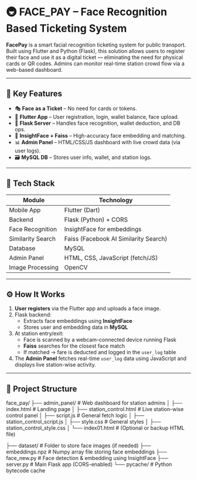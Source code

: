 # 🚇 FACE_PAY – Face Recognition Based Ticketing System

**FacePay** is a smart facial recognition ticketing system for public transport. Built using Flutter and Python (Flask), this solution allows users to register their face and use it as a digital ticket — eliminating the need for physical cards or QR codes. Admins can monitor real-time station crowd flow via a web-based dashboard.

---

## 🔑 Key Features

- 🎭 **Face as a Ticket** – No need for cards or tokens.
- 📲 **Flutter App** – User registration, login, wallet balance, face upload.
- 🧠 **Flask Server** – Handles face recognition, wallet deduction, and DB ops.
- 🧬 **InsightFace + Faiss** – High-accuracy face embedding and matching.
- 📊 **Admin Panel** – HTML/CSS/JS dashboard with live crowd data (via user logs).
- 🗃️ **MySQL DB** – Stores user info, wallet, and station logs.

---

## 🧰 Tech Stack

| Module         | Technology                         |
|----------------|-------------------------------------|
| Mobile App     | Flutter (Dart)                      |
| Backend        | Flask (Python) + CORS               |
| Face Recognition | InsightFace for embeddings        |
| Similarity Search | Faiss (Facebook AI Similarity Search) |
| Database       | MySQL                               |
| Admin Panel    | HTML, CSS, JavaScript (fetch/JS)    |
| Image Processing | OpenCV                            |

---

## ⚙️ How It Works

1. **User registers** via the Flutter app and uploads a face image.
2. Flask backend:
   - Extracts face embeddings using **InsightFace**
   - Stores user and embedding data in **MySQL**
3. At station entry/exit:
   - Face is scanned by a webcam-connected device running Flask
   - **Faiss** searches for the closest face match
   - If matched → fare is deducted and logged in the `user_log` table
4. The **Admin Panel** fetches real-time `user_log` data using JavaScript and displays live station-wise activity.

---

## 📁 Project Structure
face_pay/
├── admin_panel/ # Web dashboard for station admins
│ ├── index.html # Landing page
│ ├── station_control.html # Live station-wise control panel
│ ├── script.js # General fetch logic
│ ├── station_control_script.js
│ ├── style.css # General styles
│ ├── station_control_style.css
│ └── index01.html # (Optional or backup HTML file)

├── dataset/ # Folder to store face images (if needed)
├── embeddings.npz # Numpy array file storing face embeddings
├── face_new.py # Face detection & embedding using InsightFace
├── server.py # Main Flask app (CORS-enabled)
└── pycache/ # Python bytecode cache
